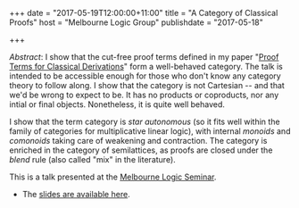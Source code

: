 +++
date = "2017-05-19T12:00:00+11:00"
title = "A Category of Classical Proofs"
host = "Melbourne Logic Group"
publishdate = "2017-05-18"

+++

*Abstract*: I show that the cut-free proof terms defined in my paper "[Proof Terms for Classical Derivations](http://consequently.org/writing/proof-terms-for-classical-derivations/)" form a well-behaved category. The talk is intended to be accessible enough for those who don't know any category theory to follow along. I show that the category is not Cartesian -- and that we'd be wrong to expect to be.  It has no products or coproducts, nor any intial or final objects.  Nonetheless, it is quite well behaved. 

I show that the term category is *star autonomous* (so it fits well within the family of categories for multiplicative linear logic), with internal *monoids* and *comonoids* taking care of weakening and contraction. The category is enriched in the category of semilattices, as proofs are closed under the *blend* rule (also called "mix" in the literature). 

This is a talk presented at the [Melbourne Logic Seminar](http://blogs.unimelb.edu.au/logic/logic-seminar/).

* The [slides are available here](http://consequently.org/slides/a-category-of-classical-proofs-logicmelb.pdf).